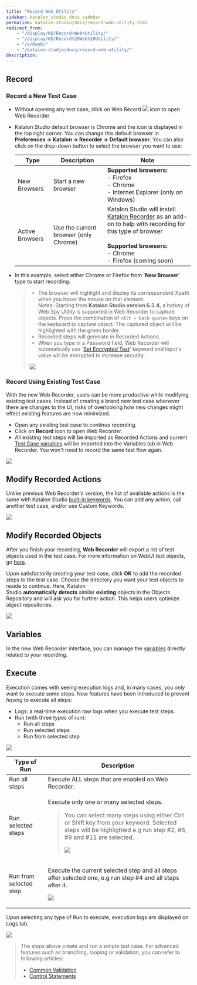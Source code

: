 ```yaml
---
title: "Record Web Utility" 
sidebar: katalon_studio_docs_sidebar
permalink: katalon-studio/docs/record-web-utility.html 
redirect_from:
    - "/display/KD/Record+Web+Utility/"
    - "/display/KD/Record%20Web%20Utility/"
    - "/x/RwnR/"
    - "/katalon-studio/docs/record-web-utility/"
description: 
---
```

Record
------

### Record a New Test Case

*   Without opening any test case, click on Web Record ![](https://github.com/katalon-studio/docs-images/raw/master/katalon-studio/docs/record-web-utility/Screen-Shot-2018-06-27-at-09.41.37.png) icon to open Web Recorder
*   Katalon Studio default browser is Chrome and the icon is displayed in the top right corner. You can change this default browser in **Preferences → Katalon → Recorder → Default browser**. You can also click on the drop-down button to select the browser you want to use:
    
    <table><thead><tr><th>Type</th><th>Description</th><th>Note</th></tr></thead><tbody><tr><td>New Browsers</td><td>Start a new browser</td><td><strong>Supported browsers:</strong><br>- Firefox<br>- Chrome<br>- Internet Explorer (only on Windows)</td></tr><tr><td>Active Browsers</td><td>Use the current browser (only Chrome)</td><td>Katalon Studio will install <a class="external-link" href="https://chrome.google.com/webstore/detail/katalon-recorder-selenium/ljdobmomdgdljniojadhoplhkpialdid" rel="nofollow">Katalon Recorder</a> as an add-on to help with recording for this type of browser<br><br><strong>Supported browsers:</strong><br>- Chrome<br>- Firefox (coming soon)</td></tr></tbody></table>
    
*   In this example, select either Chrome or Firefox from '**New Browser**' type to start recording.
    
    > *   The browser will highlight and display its correspondent Xpath when you hover the mouse on that element.\
    Notes: Starting from **Katalon Studio version 6.3.4**, a hotkey of Web Spy Utility is supported in Web Recorder to capture objects. Press the combination of `<Alt + back quote>` keys on the keyboard to capture object. The captured object will be highlighted with the green border.
    > *   Recorded steps will generate in Recorded Actions.
    > *   When you type in a Password field, Web Recorder will automatically use '[Set Encrypted Text](/display/KD/%5BWebUI%5D+Set+Encrypted+Text)' keyword and input's value will be encrypted to increase security.
    > 
    > ![](https://github.com/katalon-studio/docs-images/raw/master/katalon-studio/docs/record-web-utility/Screen-Shot-2018-06-27-at-10.05.19.png)
    

### Record Using Existing Test Case

With the new Web Recorder, users can be more productive while modifying existing test cases. Instead of creating a brand new test case whenever there are changes to the UI, risks of overlooking how new changes might effect existing features are now minimized.

*   Open any existing test case to continue recording.
*   Click on **Record** icon to open Web Recorder.
*   All existing test steps will be imported as Recorded Actions and current [Test Case variables](/display/KD/Variable+Types#VariableTypes-Localvariables) will be imported into the Variables tab in Web Recorder. You won't need to record the same test flow again.

![](https://github.com/katalon-studio/docs-images/raw/master/katalon-studio/docs/record-web-utility/Screen-Shot-2018-06-27-at-11.23.30.png)

Modify Recorded Actions
-----------------------

Unlike previous Web Recorder's version, the list of available actions is the same with Katalon Studio [built-in keywords](/display/KD/Built-in+Keywords). You can add any action, call another test case, and/or use Custom Keywords.

![](https://github.com/katalon-studio/docs-images/raw/master/katalon-studio/docs/record-web-utility/Screen-Shot-2018-06-27-at-11.30.37.png)

Modify Recorded Objects
-----------------------

After you finish your recording, **Web Recorder** will export a list of test objects used in the test case. For more information on WebUI test objects, go [here](/x/tQTR). 

Upon satisfactorily creating your test case, click **OK** to add the recorded steps to the test case. Choose the directory you want your test objects to reside to continue. Here, Katalon Studio **automatically** **detects** similar **existing** objects in the Objects Repository and will ask you for further action. This helps users optimize object repositories. 

![](https://github.com/katalon-studio/docs-images/raw/master/katalon-studio/docs/record-web-utility/image2018-6-26-143A183A9.png)

Variables
---------

In the new Web Recorder interface, you can manage the [variables](/x/RoIw) directly related to your recording.

Execute
-------

Execution comes with seeing execution logs and, in many cases, you only want to execute some steps. New features have been introduced to prevent _having_ to execute all steps:

*   Logs: a real-time execution raw logs when you execute test steps. 
*   Run (with three types of run):
    *   Run all steps
    *   Run selected steps
    *   Run from selected step

![](https://github.com/katalon-studio/docs-images/raw/master/katalon-studio/docs/record-web-utility/Screen-Shot-2018-06-27-at-11.46.04.png)

<table><thead><tr><th>Type of Run</th><th>Description</th></tr></thead><tbody><tr><td>Run all steps</td><td>Execute ALL steps that are enabled on Web Recorder.</td></tr><tr><td>Run selected steps</td><td><p>Execute only one or many selected steps.</p><blockquote class="important"><p>You can select many steps using either Ctrl or Shift key from your keyword. Selected steps will be highlighted e.g run step #2, #6, #9 and #11 are selected.</p><p><img src="https://github.com/katalon-studio/docs-images/raw/master/katalon-studio/docs/record-web-utility/Screen-Shot-2018-06-27-at-11.45.48.png"></p></blockquote></td></tr><tr><td>Run from selected step</td><td><p>Execute the current selected step and all steps after selected one, e.g run step #4 and all steps after it.</p><p><img src="https://github.com/katalon-studio/docs-images/raw/master/katalon-studio/docs/record-web-utility/Screen-Shot-2018-06-27-at-11.51.07.png"></p></td></tr></tbody></table>

Upon selecting any type of Run to execute, execution logs are displayed on Logs tab.

![](https://github.com/katalon-studio/docs-images/raw/master/katalon-studio/docs/record-web-utility/Screen-Shot-2018-06-27-at-11.54.27.png)

> The steps above create and run a simple test case. For advanced features such as branching, looping or validation, you can refer to following articles: 
> 
> *   [Common Validation](https://www.katalon.com/tutorials/common-validation/) 
> *   [Control Statements](/display/KD/Control+Statements)
